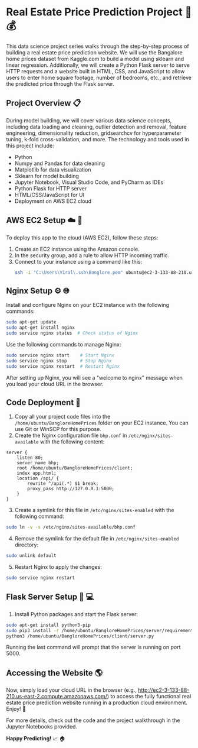 # Real Estate Price Prediction Project :house_with_garden: :moneybag:

This data science project series walks through the step-by-step process of building a real estate price prediction website. We will use the Bangalore home prices dataset from Kaggle.com to build a model using sklearn and linear regression. Additionally, we will create a Python Flask server to serve HTTP requests and a website built in HTML, CSS, and JavaScript to allow users to enter home square footage, number of bedrooms, etc., and retrieve the predicted price through the Flask server.

## Project Overview :clipboard:

During model building, we will cover various data science concepts, including data loading and cleaning, outlier detection and removal, feature engineering, dimensionality reduction, gridsearchcv for hyperparameter tuning, k-fold cross-validation, and more. The technology and tools used in this project include:

- Python
- Numpy and Pandas for data cleaning
- Matplotlib for data visualization
- Sklearn for model building
- Jupyter Notebook, Visual Studio Code, and PyCharm as IDEs
- Python Flask for HTTP server
- HTML/CSS/JavaScript for UI
- Deployment on AWS EC2 cloud

## AWS EC2 Setup :cloud: :electric_plug:

To deploy this app to the cloud (AWS EC2), follow these steps:

1. Create an EC2 instance using the Amazon console.
2. In the security group, add a rule to allow HTTP incoming traffic.
3. Connect to your instance using a command like this:
   ```bash
   ssh -i "C:\Users\Viral\.ssh\Banglore.pem" ubuntu@ec2-3-133-88-210.us-east-2.compute.amazonaws.com
   ```

## Nginx Setup :gear: :globe_with_meridians:

Install and configure Nginx on your EC2 instance with the following commands:

```bash
sudo apt-get update
sudo apt-get install nginx
sudo service nginx status  # Check status of Nginx
```

Use the following commands to manage Nginx:

```bash
sudo service nginx start    # Start Nginx
sudo service nginx stop     # Stop Nginx
sudo service nginx restart  # Restart Nginx
```

After setting up Nginx, you will see a "welcome to nginx" message when you load your cloud URL in the browser.

## Code Deployment :rocket:

1. Copy all your project code files into the `/home/ubuntu/BangloreHomePrices` folder on your EC2 instance. You can use Git or WinSCP for this purpose.
2. Create the Nginx configuration file `bhp.conf` in `/etc/nginx/sites-available` with the following content:

```nginx
server {
    listen 80;
    server_name bhp;
    root /home/ubuntu/BangloreHomePrices/client;
    index app.html;
    location /api/ {
        rewrite ^/api(.*) $1 break;
        proxy_pass http://127.0.0.1:5000;
    }
}
```

3. Create a symlink for this file in `/etc/nginx/sites-enabled` with the following command:

```bash
sudo ln -v -s /etc/nginx/sites-available/bhp.conf
```

4. Remove the symlink for the default file in `/etc/nginx/sites-enabled` directory:

```bash
sudo unlink default
```

5. Restart Nginx to apply the changes:

```bash
sudo service nginx restart
```

## Flask Server Setup :snake: :computer:

1. Install Python packages and start the Flask server:

```bash
sudo apt-get install python3-pip
sudo pip3 install -r /home/ubuntu/BangloreHomePrices/server/requirements.txt
python3 /home/ubuntu/BangloreHomePrices/client/server.py
```

Running the last command will prompt that the server is running on port 5000.

## Accessing the Website :earth_americas:

Now, simply load your cloud URL in the browser (e.g., http://ec2-3-133-88-210.us-east-2.compute.amazonaws.com/) to access the fully functional real estate price prediction website running in a production cloud environment. Enjoy! :tada:

For more details, check out the code and the project walkthrough in the Jupyter Notebooks provided.

**Happy Predicting!** :chart_with_upwards_trend: :house:
